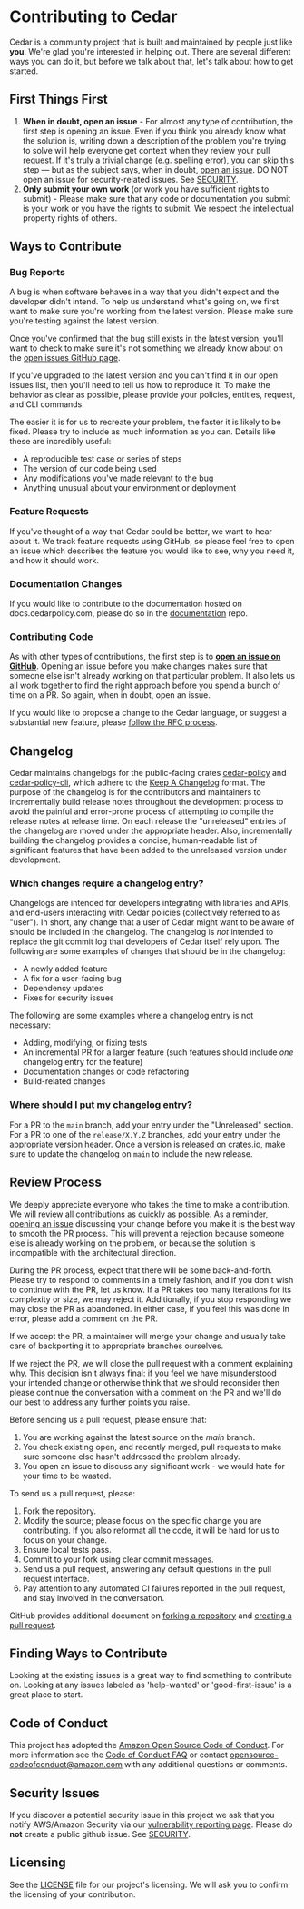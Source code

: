# Contributing to Cedar

Cedar is a community project that is built and maintained by people just like **you**. We're glad you're interested in helping out. There are several different ways you can do it, but before we talk about that, let's talk about how to get started.

## First Things First

1. **When in doubt, open an issue** - For almost any type of contribution, the first step is opening an issue. Even if you think you already know what the solution is, writing down a description of the problem you're trying to solve will help everyone get context when they review your pull request. If it's truly a trivial change (e.g. spelling error), you can skip this step — but as the subject says, when in doubt, [open an issue](https://github.com/cedar-policy/cedar/issues). DO NOT open an issue for security-related issues. See [SECURITY](SECURITY.md).
2. **Only submit your own work**  (or work you have sufficient rights to submit) - Please make sure that any code or documentation you submit is your work or you have the rights to submit. We respect the intellectual property rights of others.

## Ways to Contribute

### Bug Reports

A bug is when software behaves in a way that you didn't expect and the developer didn't intend. To help us understand what's going on, we first want to make sure you're working from the latest version. Please make sure you're testing against the latest version.

Once you've confirmed that the bug still exists in the latest version, you'll want to check to make sure it's not something we already know about on the [open issues GitHub page](https://github.com/cedar-policy/cedar/issues).

If you've upgraded to the latest version and you can't find it in our open issues list, then you'll need to tell us how to reproduce it. To make the behavior as clear as possible, please provide your policies, entities, request, and CLI commands.

The easier it is for us to recreate your problem, the faster it is likely to be fixed. Please try to include as much information as you can. Details like these are incredibly useful:

* A reproducible test case or series of steps
* The version of our code being used
* Any modifications you've made relevant to the bug
* Anything unusual about your environment or deployment

### Feature Requests

If you've thought of a way that Cedar could be better, we want to hear about it. We track feature requests using GitHub, so please feel free to open an issue which describes the feature you would like to see, why you need it, and how it should work.

### Documentation Changes

If you would like to contribute to the documentation hosted on docs.cedarpolicy.com, please do so in the [documentation](https://github.com/cedar-policy/cedar-docs) repo.

### Contributing Code

As with other types of contributions, the first step is to [**open an issue on GitHub**](https://github.com/cedar-policy/cedar/issues). Opening an issue before you make changes makes sure that someone else isn't already working on that particular problem. It also lets us all work together to find the right approach before you spend a bunch of time on a PR. So again, when in doubt, open an issue.

If you would like to propose a change to the Cedar language, or suggest a substantial new feature, please [follow the RFC process](https://github.com/cedar-policy/rfcs).

## Changelog

Cedar maintains changelogs for the public-facing crates [cedar-policy](./cedar-policy/CHANGELOG.md) and [cedar-policy-cli](./cedar-policy-cli/CHANGELOG.md), which adhere to the [Keep A Changelog](https://keepachangelog.com/en/1.0.0/) format. The purpose of the changelog is for the contributors and maintainers to incrementally build release notes throughout the development process to avoid the painful and error-prone process of attempting to compile the release notes at release time. On each release the "unreleased" entries of the changelog are moved under the appropriate header. Also, incrementally building the changelog provides a concise, human-readable list of significant features that have been added to the unreleased version under development.

### Which changes require a changelog entry?

Changelogs are intended for developers integrating with libraries and APIs, and end-users interacting with Cedar policies (collectively referred to as "user"). In short, any change that a user of Cedar might want to be aware of should be included in the changelog. The changelog is *not* intended to replace the git commit log that developers of Cedar itself rely upon. The following are some examples of changes that should be in the changelog:

* A newly added feature
* A fix for a user-facing bug
* Dependency updates
* Fixes for security issues

The following are some examples where a changelog entry is not necessary:

* Adding, modifying, or fixing tests
* An incremental PR for a larger feature (such features should include *one* changelog entry for the feature)
* Documentation changes or code refactoring
* Build-related changes

### Where should I put my changelog entry?

For a PR to the `main` branch, add your entry under the "Unreleased" section. For a PR to one of the `release/X.Y.Z` branches, add your entry under the appropriate version header. Once a version is released on crates.io, make sure to update the changelog on `main` to include the new release.

## Review Process

We deeply appreciate everyone who takes the time to make a contribution. We will review all contributions as quickly as possible. As a reminder, [opening an issue](https://github.com/cedar-policy/cedar/issues) discussing your change before you make it is the best way to smooth the PR process. This will prevent a rejection because someone else is already working on the problem, or because the solution is incompatible with the architectural direction.

During the PR process, expect that there will be some back-and-forth. Please try to respond to comments in a timely fashion, and if you don't wish to continue with the PR, let us know. If a PR takes too many iterations for its complexity or size, we may reject it. Additionally, if you stop responding we may close the PR as abandoned. In either case, if you feel this was done in error, please add a comment on the PR.

If we accept the PR, a maintainer will merge your change and usually take care of backporting it to appropriate branches ourselves.

If we reject the PR, we will close the pull request with a comment explaining why. This decision isn't always final: if you feel we have misunderstood your intended change or otherwise think that we should reconsider then please continue the conversation with a comment on the PR and we'll do our best to address any further points you raise.

 Before sending us a pull request, please ensure that:

1. You are working against the latest source on the *main* branch.
2. You check existing open, and recently merged, pull requests to make sure someone else hasn't addressed the problem already.
3. You open an issue to discuss any significant work - we would hate for your time to be wasted.

To send us a pull request, please:

1. Fork the repository.
2. Modify the source; please focus on the specific change you are contributing. If you also reformat all the code, it will be hard for us to focus on your change.
3. Ensure local tests pass.
4. Commit to your fork using clear commit messages.
5. Send us a pull request, answering any default questions in the pull request interface.
6. Pay attention to any automated CI failures reported in the pull request, and stay involved in the conversation.

GitHub provides additional document on [forking a repository](https://help.github.com/articles/fork-a-repo/) and [creating a pull request](https://help.github.com/articles/creating-a-pull-request/).

## Finding Ways to Contribute

Looking at the existing issues is a great way to find something to contribute on. Looking at any issues labeled as 'help-wanted' or 'good-first-issue' is a great place to start.

## Code of Conduct

This project has adopted the [Amazon Open Source Code of Conduct](https://aws.github.io/code-of-conduct). For more information see the [Code of Conduct FAQ](https://aws.github.io/code-of-conduct-faq) or contact [opensource-codeofconduct@amazon.com](mailto:opensource-codeofconduct@amazon.com) with any additional questions or comments.

## Security Issues

If you discover a potential security issue in this project we ask that you notify AWS/Amazon Security via our [vulnerability reporting page](http://aws.amazon.com/security/vulnerability-reporting/). Please do **not** create a public github issue. See [SECURITY](SECURITY.md).

## Licensing

See the [LICENSE](LICENSE) file for our project's licensing. We will ask you to confirm the licensing of your contribution.
